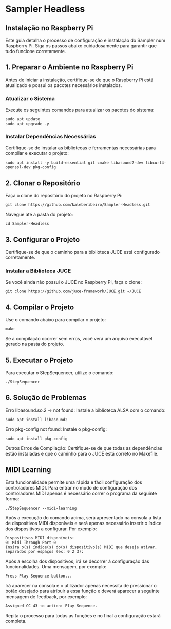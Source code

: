 # Sampler Headless
## Instalação no Raspberry Pi
Este guia detalha o processo de configuração e instalação do Sampler num Raspberry Pi. Siga os passos abaixo cuidadosamente para garantir que tudo funcione corretamente.
## 1. Preparar o Ambiente no Raspberry Pi
Antes de iniciar a instalação, certifique-se de que o Raspberry Pi está atualizado e possui os pacotes necessários instalados.
### Atualizar o Sistema
Execute os seguintes comandos para atualizar os pacotes do sistema:
```
sudo apt update
sudo apt upgrade -y
 ```
### Instalar Dependências Necessárias

Certifique-se de instalar as bibliotecas e ferramentas necessárias para compilar e executar o projeto:
```
sudo apt install -y build-essential git cmake libasound2-dev libcurl4-openssl-dev pkg-config
```

## 2. Clonar o Repositório

Faça o clone do repositório do projeto no Raspberry Pi:
```
git clone https://github.com/kaleberibeiro/Sampler-Headless.git
```

Navegue até a pasta do projeto:
```
cd Sampler-Headless
```
## 3. Configurar o Projeto

Certifique-se de que o caminho para a biblioteca JUCE está configurado corretamente.

### Instalar a Biblioteca JUCE

Se você ainda não possui o JUCE no Raspberry Pi, faça o clone:
```
git clone https://github.com/juce-framework/JUCE.git ~/JUCE
```

## 4. Compilar o Projeto

Use o comando abaixo para compilar o projeto:
```
make
```
Se a compilação ocorrer sem erros, você verá um arquivo executável gerado na pasta do projeto.

## 5. Executar o Projeto

Para executar o StepSequencer, utilize o comando:
```
./StepSequencer
```
## 6. Solução de Problemas

Erro libasound.so.2 => not found: Instale a biblioteca ALSA com o comando:
```
sudo apt install libasound2
```
Erro pkg-config not found: Instale o pkg-config:
```
sudo apt install pkg-config
```
Outros Erros de Compilação: Certifique-se de que todas as dependências estão instaladas e que o caminho para o JUCE está correto no Makefile.

## MIDI Learning
Esta funcionalidade permite uma rápida e fácil configuração dos controladores MIDI.
Para entrar no modo de configuração dos controladores MIDI apenas é necessário correr o programa da seguinte forma:
```
./StepSequencer --midi-learning
```
Após a execução do comando acima, será apresentado na consola a lista de dispositivos MIDI disponíveis e será apenas necessário inserir o índice dos dispositivos a configurar. Por exemplo:
```
Dispositivos MIDI disponíveis:
0: Midi Through Port-0
Insira o(s) índice(s) do(s) dispositivo(s) MIDI que deseja ativar, separados por espaços (ex: 0 2 3):
```
Após a escolha dos dispositivos, irá se decorrer à configuração das funcionalidades. Uma mensagem, por exemplo:

```
Press Play Sequence button...
```
Irá aparecer na consola e o utilizador apenas necessita de pressionar o botão desejado para atribuir a essa função e deverá aparecer a seguinte mensagem de feedback, por exemplo:

```
Assigned CC 43 to action: Play Sequence.
```
Repita o processo para todas as funções e no final a configuração estará completa.

